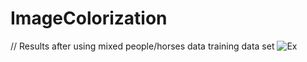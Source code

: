 # ImageColorization
// Results after using mixed people/horses data training data set
![Ex](https://github.com/roax47/ImageColorization/blob/master/results.png)
